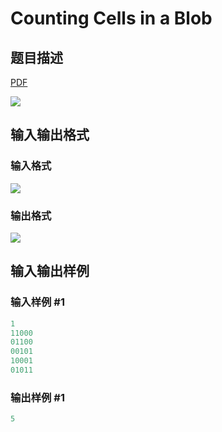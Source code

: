 # Counting Cells in a Blob

## 题目描述

[problemUrl]: https://uva.onlinejudge.org/index.php?option=com_onlinejudge&Itemid=8&category=10&page=show_problem&problem=812

[PDF](https://uva.onlinejudge.org/external/8/p871.pdf)

![](https://cdn.luogu.com.cn/upload/vjudge_pic/UVA871/62d3c0ff259b7e1c21741b945b8bf7f71340aa2d.png)

## 输入输出格式

### 输入格式

![](https://cdn.luogu.com.cn/upload/vjudge_pic/UVA871/92172b51a583a7826882daf273478b0f85dc9173.png)

### 输出格式

![](https://cdn.luogu.com.cn/upload/vjudge_pic/UVA871/e8e021cdf56af965a44e8016556e973ff7624cdc.png)

## 输入输出样例

### 输入样例 #1

```cpp
1
11000
01100
00101
10001
01011
```


### 输出样例 #1

```cpp
5
```


